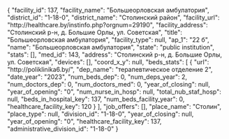 {
    "facility_id": 137,
    "facility_name": "Большеорловская амбулатория",
    "district_id": "1-18-0",
    "district_name": "Столинский район",
    "facility_url": "http:\/\/healthcare.by\/instinfo.php?orgnum=29190",
    "facility_address": "Столинский р-н, д. Большие Орлы, ул. Советская",
    "title": "Большеорловская амбулатория",
    "facility_type": null,
    "ap_1": "22 б",
    "name": "Большеорловская амбулатория",
    "state": "public institution",
    "stats": [],
    "med_id": 143,
    "address": "Столинский р-н, д. Большие Орлы, ул. Советская",
    "devices": [],
    "coord_x_y": null,
    "beds_stats": [
        {
            "url": "http:\/\/poliklinika6.by\/",
            "dep_name": "терапевтическое отделение 2",
            "date_year": "2023",
            "num_beds_dep": 0,
            "num_deps_year": 2,
            "num_doctors_dep": 0,
            "num_doctors_med": 0,
            "year_of_closing": null,
            "year_of_opening": "0",
            "num_nurse_in_hosp": null,
            "total_nub_staf_hosp": null,
            "beds_in_hospital_key": 137,
            "num_beds_facility_year": 0,
            "healthcare_facility_key": 120
        }
    ],
    "job_offers": [],
    "place_name": "Столин",
    "place_type": null,
    "division_id": "1-18-0",
    "year_of_closing": null,
    "year_of_opening": "0",
    "healthcare_facility_key": 137,
    "administrative_division_id": "1-18-0"
}